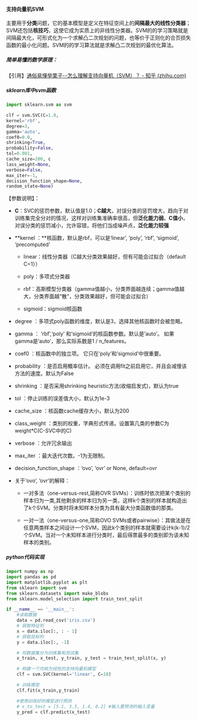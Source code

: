 #### 支持向量机SVM

主要用于**分类**问题，它的基本模型是定义在特征空间上的**间隔最大的线性分类器**；SVM还包括**核技巧**，这使它成为实质上的非线性分类器。SVM的的学习策略就是间隔最大化，可形式化为一个求解凸二次规划的问题，也等价于正则化的合页损失函数的最小化问题。SVM的的学习算法就是求解凸二次规划的最优化算法。



##### 简单易懂的数学原理：

【引用】[通俗易懂举栗子--怎么理解支持向量机（SVM）？ - 知乎 (zhihu.com)](https://zhuanlan.zhihu.com/p/396646387)



##### sklearn库中svm函数

```python
import sklearn.svm as svm

clf = svm.SVC(C=1.0,
kernel='rbf', 
degree=3, 
gamma='auto',
coef0=0.0, 
shrinking=True,
probability=False,
tol=0.001, 
cache_size=200, c
lass_weight=None, 
verbose=False, 
max_iter=-1, 
decision_function_shape=None,
random_state=None)
```

【参数说明】：

- **C**：SVC的惩罚参数，默认值是1.0；**C越大**，对误分类的惩罚增大，趋向于对训练集完全分对的情况，这样对训练集准确率很高，但**泛化能力弱**。**C值小**，对误分类的惩罚减小，允许容错，将他们当成噪声点，**泛化能力较强**

- **kernel ：**核函数，默认是rbf，可以是‘linear’, ‘poly’, ‘rbf’, ‘sigmoid’, ‘precomputed’

  - linear：线性分类器（C越大分类效果越好，但有可能会过拟合（default C=1））

  - poly：多项式分类器

  - rbf：高斯模型分类器（gamma值越小，分类界面越连续；gamma值越大，分类界面越“散”，分类效果越好，但可能会过拟合）
  - sigmoid：sigmoid核函数

- degree ：多项式poly函数的维度，默认是3，选择其他核函数时会被忽略。

- gamma ： ‘rbf’,‘poly’ 和‘sigmoid’的核函数参数。默认是’auto’。 如果gamma是’auto’，那么实际系数是1 / n_features。

- coef0 ：核函数中的独立项。 它只在’poly’和’sigmoid’中很重要。

- probability ：是否启用概率估计。 必须在调用fit之前启用它，并且会减慢该方法的速度。默认为False

- shrinking ：是否采用shrinking heuristic方法(收缩启发式)，默认为true

- tol ：停止训练的误差值大小，默认为1e-3

- cache_size ：核函数cache缓存大小，默认为200

- class_weight ：类别的权重，字典形式传递。设置第几类的参数C为weight*C(C-SVC中的C)

- verbose ：允许冗余输出

- max_iter ：最大迭代次数。-1为无限制。

- decision_function_shape ：‘ovo’, ‘ovr’ or None, default=ovr

- 关于‘ovo’, ‘ovr’的解释：

  - 一对多法（one-versus-rest,简称OVR SVMs）：训练时依次把某个类别的样本归为一类,其他剩余的样本归为另一类，这样k个类别的样本就构造出了k个SVM。分类时将未知样本分类为具有最大分类函数值的那类。

  - 一对一法（one-versus-one,简称OVO SVMs或者pairwise）：其做法是在任意两类样本之间设计一个SVM，因此k个类别的样本就需要设计k(k-1)/2个SVM。当对一个未知样本进行分类时，最后得票最多的类别即为该未知样本的类别。



##### python代码实现

```python
import numpy as np
import pandas as pd
import matplotlib.pyplot as plt
from sklearn import svm
from sklearn.datasets import make_blobs
from sklearn.model_selection import train_test_split

if __name__ == '__main__':
    #读取数据
    data = pd.read_csv('iris.csv')
    # 获取特征列
    x = data.iloc[:, : - 1]
    # 获取目标列
    y = data.iloc[:, -1]

    # 将数据集分为训练集和测试集
    x_train, x_test, y_train, y_test = train_test_split(x, y)

    # 构建一个内核为线性的支持向量机模型
    clf = svm.SVC(kernel='linear', C=10)

    # 训练模型
    clf.fit(x_train,y_train)

    #使用训练好的模型进行预测
    # x_to_test = [5.1, 3.5, 1.4, 0.2] #输入要预测的输入变量
    y_pred = clf.predict(x_test)
```

